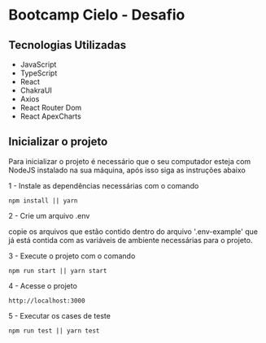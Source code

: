 # Bootcamp Cielo - Desafio

## Tecnologias Utilizadas
- JavaScript
- TypeScript
- React
- ChakraUI
- Axios
- React Router Dom
- React ApexCharts

## Inicializar o projeto
Para inicializar o projeto é necessário que o seu computador esteja com NodeJS instalado na sua máquina, após isso siga as instruções abaixo

1 - Instale as dependências necessárias com o comando
```
npm install || yarn 
```
2 - Crie um arquivo .env

copie os arquivos que estão contido dentro do arquivo '.env-example' que já está contida com as variáveis de ambiente necessárias para o projeto.

3 - Execute o projeto com o comando
```
npm run start || yarn start
```

4 - Acesse o projeto
```
http://localhost:3000
```

5 - Executar os cases de teste
```
npm run test || yarn test
```

